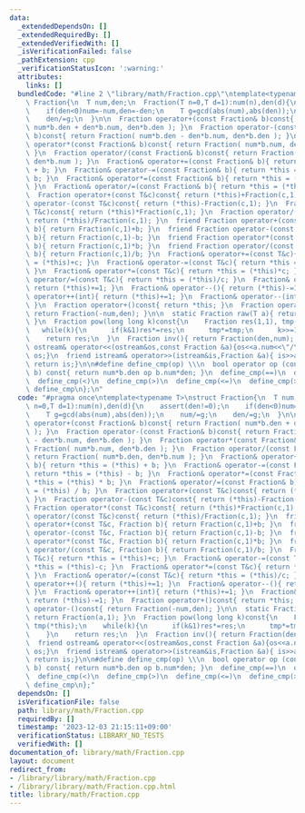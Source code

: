 ```yaml
---
data:
  _extendedDependsOn: []
  _extendedRequiredBy: []
  _extendedVerifiedWith: []
  _isVerificationFailed: false
  _pathExtension: cpp
  _verificationStatusIcon: ':warning:'
  attributes:
    links: []
  bundledCode: "#line 2 \"library/math/Fraction.cpp\"\ntemplate<typename T>\nstruct\
    \ Fraction{\n  T num,den;\n  Fraction(T n=0,T d=1):num(n),den(d){\n    assert(den!=0);\n\
    \    if(den<0)num=-num,den=-den;\n    T g=gcd(abs(num),abs(den));\n    num/=g;\n\
    \    den/=g;\n  }\n\n  Fraction operator+(const Fraction& b)const{ return Fraction(\
    \ num*b.den + den*b.num, den*b.den ); }\n  Fraction operator-(const Fraction&\
    \ b)const{ return Fraction( num*b.den - den*b.num, den*b.den ); }\n  Fraction\
    \ operator*(const Fraction& b)const{ return Fraction( num*b.num, den*b.den );\
    \ }\n  Fraction operator/(const Fraction& b)const{ return Fraction( num*b.den,\
    \ den*b.num ); }\n  Fraction& operator+=(const Fraction& b){ return *this = (*this)\
    \ + b; }\n  Fraction& operator-=(const Fraction& b){ return *this = (*this) -\
    \ b; }\n  Fraction& operator*=(const Fraction& b){ return *this = (*this) * b;\
    \ }\n  Fraction& operator/=(const Fraction& b){ return *this = (*this) / b; }\n\
    \  Fraction operator+(const T&c)const{ return (*this)+Fraction(c,1); }\n  Fraction\
    \ operator-(const T&c)const{ return (*this)-Fraction(c,1); }\n  Fraction operator*(const\
    \ T&c)const{ return (*this)*Fraction(c,1); }\n  Fraction operator/(const T&c)const{\
    \ return (*this)/Fraction(c,1); }\n  friend Fraction operator+(const T&c, Fraction\
    \ b){ return Fraction(c,1)+b; }\n  friend Fraction operator-(const T&c, Fraction\
    \ b){ return Fraction(c,1)-b; }\n  friend Fraction operator*(const T&c, Fraction\
    \ b){ return Fraction(c,1)*b; }\n  friend Fraction operator/(const T&c, Fraction\
    \ b){ return Fraction(c,1)/b; }\n  Fraction& operator+=(const T&c){ return *this\
    \ = (*this)+c; }\n  Fraction& operator-=(const T&c){ return *this = (*this)-c;\
    \ }\n  Fraction& operator*=(const T&c){ return *this = (*this)*c; }\n  Fraction&\
    \ operator/=(const T&c){ return *this = (*this)/c; }\n  Fraction& operator++(){\
    \ return (*this)+=1; }\n  Fraction& operator--(){ return (*this)-=1; }\n  Fraction&\
    \ operator++(int){ return (*this)+=1; }\n  Fraction& operator--(int){ return (*this)-=1;\
    \ }\n  Fraction operator+()const{ return *this; }\n  Fraction operator-()const{\
    \ return Fraction(-num,den); }\n\n  static Fraction raw(T a){ return Fraction(a,1);\
    \ }\n  Fraction pow(long long k)const{\n    Fraction res(1,1), tmp(*this);\n \
    \   while(k){\n      if(k&1)res*=res;\n      tmp*=tmp;\n      k>>=1;\n    }\n\
    \    return res;\n  }\n  Fraction inv(){ return Fraction(den,num); }\n\n  friend\
    \ ostream& operator<<(ostream&os,const Fraction &a){os<<a.num<<\"/\"<<a.den;return\
    \ os;}\n  friend istream& operator>>(istream&is,Fraction &a){ is>>a.num;a.den=1;\
    \ return is;}\n\n#define define_cmp(op) \\\n  bool operator op (const Fraction&\
    \ b) const{ return num*b.den op b.num*den; }\n  define_cmp(==)\n  define_cmp(!=)\n\
    \  define_cmp(<)\n  define_cmp(>)\n  define_cmp(<=)\n  define_cmp(>=)\n#undef\
    \ define_cmp\n};\n"
  code: "#pragma once\ntemplate<typename T>\nstruct Fraction{\n  T num,den;\n  Fraction(T\
    \ n=0,T d=1):num(n),den(d){\n    assert(den!=0);\n    if(den<0)num=-num,den=-den;\n\
    \    T g=gcd(abs(num),abs(den));\n    num/=g;\n    den/=g;\n  }\n\n  Fraction\
    \ operator+(const Fraction& b)const{ return Fraction( num*b.den + den*b.num, den*b.den\
    \ ); }\n  Fraction operator-(const Fraction& b)const{ return Fraction( num*b.den\
    \ - den*b.num, den*b.den ); }\n  Fraction operator*(const Fraction& b)const{ return\
    \ Fraction( num*b.num, den*b.den ); }\n  Fraction operator/(const Fraction& b)const{\
    \ return Fraction( num*b.den, den*b.num ); }\n  Fraction& operator+=(const Fraction&\
    \ b){ return *this = (*this) + b; }\n  Fraction& operator-=(const Fraction& b){\
    \ return *this = (*this) - b; }\n  Fraction& operator*=(const Fraction& b){ return\
    \ *this = (*this) * b; }\n  Fraction& operator/=(const Fraction& b){ return *this\
    \ = (*this) / b; }\n  Fraction operator+(const T&c)const{ return (*this)+Fraction(c,1);\
    \ }\n  Fraction operator-(const T&c)const{ return (*this)-Fraction(c,1); }\n \
    \ Fraction operator*(const T&c)const{ return (*this)*Fraction(c,1); }\n  Fraction\
    \ operator/(const T&c)const{ return (*this)/Fraction(c,1); }\n  friend Fraction\
    \ operator+(const T&c, Fraction b){ return Fraction(c,1)+b; }\n  friend Fraction\
    \ operator-(const T&c, Fraction b){ return Fraction(c,1)-b; }\n  friend Fraction\
    \ operator*(const T&c, Fraction b){ return Fraction(c,1)*b; }\n  friend Fraction\
    \ operator/(const T&c, Fraction b){ return Fraction(c,1)/b; }\n  Fraction& operator+=(const\
    \ T&c){ return *this = (*this)+c; }\n  Fraction& operator-=(const T&c){ return\
    \ *this = (*this)-c; }\n  Fraction& operator*=(const T&c){ return *this = (*this)*c;\
    \ }\n  Fraction& operator/=(const T&c){ return *this = (*this)/c; }\n  Fraction&\
    \ operator++(){ return (*this)+=1; }\n  Fraction& operator--(){ return (*this)-=1;\
    \ }\n  Fraction& operator++(int){ return (*this)+=1; }\n  Fraction& operator--(int){\
    \ return (*this)-=1; }\n  Fraction operator+()const{ return *this; }\n  Fraction\
    \ operator-()const{ return Fraction(-num,den); }\n\n  static Fraction raw(T a){\
    \ return Fraction(a,1); }\n  Fraction pow(long long k)const{\n    Fraction res(1,1),\
    \ tmp(*this);\n    while(k){\n      if(k&1)res*=res;\n      tmp*=tmp;\n      k>>=1;\n\
    \    }\n    return res;\n  }\n  Fraction inv(){ return Fraction(den,num); }\n\n\
    \  friend ostream& operator<<(ostream&os,const Fraction &a){os<<a.num<<\"/\"<<a.den;return\
    \ os;}\n  friend istream& operator>>(istream&is,Fraction &a){ is>>a.num;a.den=1;\
    \ return is;}\n\n#define define_cmp(op) \\\n  bool operator op (const Fraction&\
    \ b) const{ return num*b.den op b.num*den; }\n  define_cmp(==)\n  define_cmp(!=)\n\
    \  define_cmp(<)\n  define_cmp(>)\n  define_cmp(<=)\n  define_cmp(>=)\n#undef\
    \ define_cmp\n};"
  dependsOn: []
  isVerificationFile: false
  path: library/math/Fraction.cpp
  requiredBy: []
  timestamp: '2023-12-03 21:15:11+09:00'
  verificationStatus: LIBRARY_NO_TESTS
  verifiedWith: []
documentation_of: library/math/Fraction.cpp
layout: document
redirect_from:
- /library/library/math/Fraction.cpp
- /library/library/math/Fraction.cpp.html
title: library/math/Fraction.cpp
---
```

